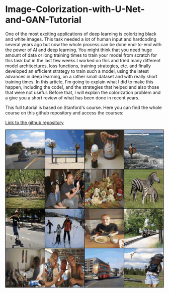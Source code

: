 # Image-Colorization-with-U-Net-and-GAN-Tutorial


One of the most exciting applications of deep learning is colorizing black and white images. This task needed a lot of human input and hardcoding several years ago but now the whole process can be done end-to-end with the power of AI and deep learning. You might think that you need huge amount of data or long training times to train your model from scratch for this task but in the last few weeks I worked on this and tried many different model architectures, loss functions, training strategies, etc. and finally developed an efficient strategy to train such a model, using the latest advances in deep learning, on a rather small dataset and with really short training times. In this article, I'm going to explain what I did to make this happen, including the code!, and the strategies that helped and also those that were not useful. Before that, I will explain the colorization problem and a give you a short review of what has been done in recent years. 

This full tutorial is based on Stanford's course. Here you can find the whole course on this github repository and access the courses:

[Link to the github repository](https://github.com/junyanz/pytorch-CycleGAN-and-pix2pix.git)

![gif](https://github.com/PouyaSonej/Image-Colorization-with-U-Net-and-GAN-Tutorial/blob/8572d7d0ec0fcf78594f555bfa9f15b4765f8e2a/data/anim_compare.gif)

